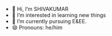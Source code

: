 - 👋 Hi, I’m SHIVAKUMAR
- 👀 I’m interested in learning new things
- 🌱 I’m currently pursuing E&EE.
- 😄 Pronouns: he/him

<!---
SHIVA-Ransomware/SHIVA-Ransomware is a ✨ special ✨ repository because its `README.md` (this file) appears on your GitHub profile.
You can click the Preview link to take a look at your changes.
--->
